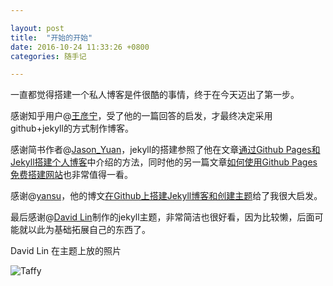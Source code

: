 ```yaml
---

layout: post
title:  "开始的开始"
date: 2016-10-24 11:33:26 +0800
categories: 随手记

---
```


一直都觉得搭建一个私人博客是件很酷的事情，终于在今天迈出了第一步。

感谢知乎用户@[王彦宁](https://www.zhihu.com/people/kresnikwang)，受了他的一篇回答的启发，才最终决定采用github+jekyll的方式制作博客。

感谢简书作者@[Jason_Yuan](http://www.jianshu.com/users/27977c26588a)，jekyll的搭建参照了他在文章[通过Github Pages和Jekyll搭建个人博客](http://www.jianshu.com/p/3f355c7872d5)中介绍的方法，同时他的另一篇文章[如何使用Github Pages免费搭建网站](http://www.jianshu.com/p/6cabb41495c8)也非常值得一看。

感谢@[yansu](http://yansu.org)，他的博文[在Github上搭建Jekyll博客和创建主题](http://yansu.org/2014/02/12/how-to-deploy-a-blog-on-github-by-jekyll.html)给了我很大启发。

最后感谢@[David Lin](https://github.com/wild-flame)制作的jekyll主题，非常简洁也很好看，因为比较懒，后面可能就以此为基础拓展自己的东西了。

David Lin 在主题上放的照片

 ![Taffy]({{site.baseurl}}/_site/assets/img/Taffy.jpg)

